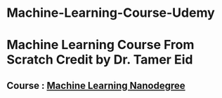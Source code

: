 # Machine-Learning-Course-Udemy
# Machine Learning Course From Scratch Credit by Dr. Tamer Eid 
## Course : [Machine Learning Nanodegree](https://www.udemy.com/course/machine-learning-arabic/)
